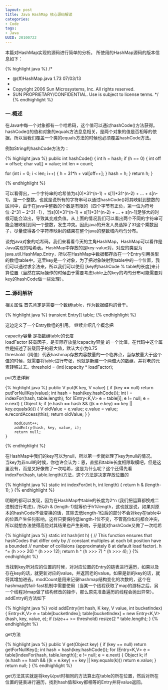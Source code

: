 ```yaml
---
layout: post
title: Java HashMap 核心源码解读
categories:
- Code
tags:
- Java
UUID: 20100722
---
```


本篇对HashMap实现的源码进行简单的分析。
所使用的HashMap源码的版本信息如下：

{% highlight java %}
/*
* @(#)HashMap.java	1.73 07/03/13
*
* Copyright 2006 Sun Microsystems, Inc. All rights reserved.
* SUN PROPRIETARY/CONFIDENTIAL. Use is subject to license terms.
*/
{% endhighlight %}

### 一.概述

在Java中每一个对象都有一个哈希码，这个值可以通过hashCode()方法获得。hashCode()的值和对象的equals方法息息相关，是两个对象的值是否相等的依据，所以当我们覆盖一个类的equals方法的时候也必须覆盖hashCode方法。

例如String的hashCode方法为：

{% highlight java %}
public int hashCode() {
int h = hash;
if (h == 0) {
int off = offset;
char val[] = value;
int len = count;

for (int i = 0; i < len; i++) {
h = 31*h + val[off++];
}
hash = h;
}
return h;
}

{% endhighlight %}

可以看得出，一个字符串的哈希值为s[0]*31^(n-1) + s[1]*31^(n-2) + … + s[n-1]，是一个整数。也就是说所有的字符串可以通过hashCode()将其映射到整数的区间中，由于在java中整数的个数是有限的（四个字节有正负，第一位为符号位-2^31 ~ 2^31 -1），当s[0]*31^(n-1) + s[1]*31^(n-2) + … + s[n-1]足够大的时候可能会溢出，导致其变成负值。从上面的情况我们可以看出两个不同的字符串可能会被映射到同一个整数，发生冲突。因此java的开发人员选择了31这个乘数因子，尽量使得各个字符串映射的结果在整个java的整数域内均匀分布。

谈完java对象的哈希码，我们来看看今天的主角HashMap，HashMap可以看作是Java实现的哈希表。HashMap中存放的是key-value对，对应的类型为java.util.HashMap.Entry，所以在HashMap中数据都存放在一个Entry引用类型的数组table中。这里key是一个对象，为了把对象映射到table中的一个位置，我们可以通过求余法来，所以我们可以使用 [key的hashCode % table的长度]来计算位置（当然在实际操作的时候由于需要考虑table上的key的均匀分布可能需要对key的hashCode做一些处理）。

### 二.源码解析

相关属性
首先肯定是需要一个数组table，作为数据结构的骨干。

{% highlight java %}
transient Entry[] table;
{% endhighlight %}

这边定义了一个Entry数组的引用。
继续介绍几个概念把

capacity容量 是指数组table的长度   
loadFactor 装载因子，是实际存放量/capacity容量 的一个比值，在代码中这个属性是描述了装载因子的最大值，默认大小为0.75  
threshold（阈值）代表hashmap存放内容数量的一个临界点，当存放量大于这个值的时候，就需要将table进行夸张，也就是新建一个两倍大的数组，并将老的元素转移过去。threshold = (int)(capacity * loadFactor);  

put方法详解

{% highlight java %}
    public V put(K key, V value) {
        if (key == null)
            return putForNullKey(value);
        int hash = hash(key.hashCode());
        int i = indexFor(hash, table.length);
        for (Entry<K,V> e = table[i]; e != null; e = e.next) {
            Object k;
            if (e.hash == hash && ((k = e.key) == key || key.equals(k))) {
                V oldValue = e.value;
                e.value = value;
                e.recordAccess(this);
                return oldValue;
            }
        }

        modCount++;
        addEntry(hash, key, value, i);
        return null;
    }
{% endhighlight %}

在HashMap中我们的key可以为null，所以第一步就处理了key为null的情况。  
当key为非null的时候，你也许会认为：恩，直接和table长度相除取模吧，但是这里没有，而是又好像做了一次哈希，这是为什么呢？这个还得先看indexFor(hash, table.length)方法，这个方法是决定存放位置的  

{% highlight java %}
    static int indexFor(int h, int length) {
        return h & (length-1);
    }
{% endhighlight %}

明眼的都可以发现，因为在HashMap中table的长度为2^n (我们把运算都换成二进制进行考虑)，所以h & (length-1)就等价于h%length，这也就是说，如果对原本的hashCode不做变换的话，其除去低length-1位后的部分不会对key在table中的位置产生任何影响，这样只要保持低length-1位不变，不管高位如何都会冲突，所以就想办法使得高位对其结果也产生影响，于是就对hashCode又做了一次哈希
  
{% highlight java %}
    static int hash(int h) {
        // This function ensures that hashCodes that differ only by
        // constant multiples at each bit position have a bounded
        // number of collisions (approximately 8 at default load factor).
        h ^= (h >>> 20) ^ (h >>> 12);
        return h ^ (h >>> 7) ^ (h >>> 4);
    }
{% endhighlight %}

当找到key所对应的位置的时候，对对应位置的Entry的链表进行遍历，如果以及存在key的话，就更新对应的value，并返回老的value。如果是新的key的话，就将其增加进去。modCount是用来记录hashmap结构变化的次数的，这个在hashmap的fail-fast机制中需要使用（当某一个线程获取了map的游标之后，另一个线程对map做了结构修改的操作，那么原先准备遍历的线程会抛出异常）。addEntry的方法如下

{% highlight java %}
    void addEntry(int hash, K key, V value, int bucketIndex) {
    Entry<K,V> e = table[bucketIndex];
        table[bucketIndex] = new Entry<K,V>(hash, key, value, e);
        if (size++ >= threshold)
            resize(2 * table.length);
    }
{% endhighlight %}

get方法  

{% highlight java %}
   public V get(Object key) {
        if (key == null)
            return getForNullKey();
        int hash = hash(key.hashCode());
        for (Entry<K,V> e = table[indexFor(hash, table.length)];
             e != null;
             e = e.next) {
            Object k;
            if (e.hash == hash && ((k = e.key) == key || key.equals(k)))
                return e.value;
        }
        return null;
    }
{% endhighlight %}

get方法其实就是将key以put时相同的方法算出在table的所在位置，然后对所在位置的链表进行遍历，找到hash值和key都相等的Entry并将value返回。
